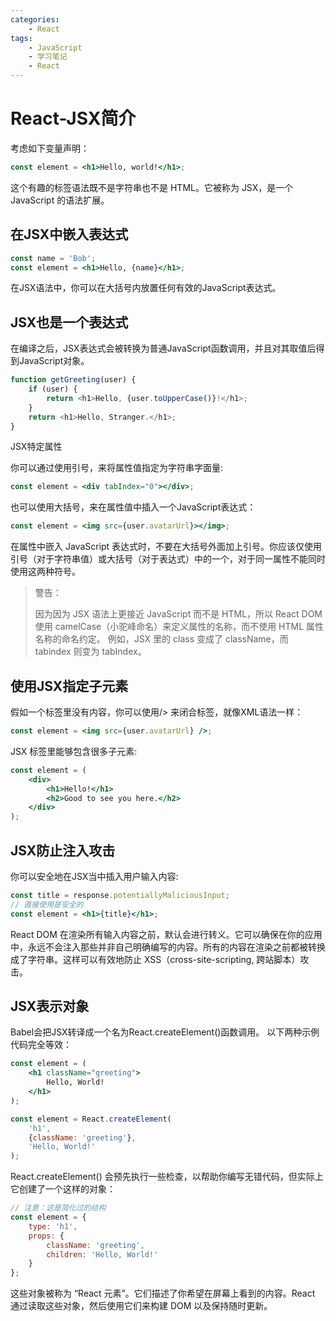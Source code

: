 ```yaml
---
categories:
    - React
tags:
    - JavaScript
    - 学习笔记
    - React
---
```


# React-JSX简介

考虑如下变量声明：
```jsx
const element = <h1>Hello, world!</h1>;
```
这个有趣的标签语法既不是字符串也不是 HTML。它被称为 JSX，是一个 JavaScript 的语法扩展。

## 在JSX中嵌入表达式

```jsx
const name = 'Bob';
const element = <h1>Hello, {name}</h1>;
```

在JSX语法中，你可以在大括号内放置任何有效的JavaScript表达式。

## JSX也是一个表达式

在编译之后，JSX表达式会被转换为普通JavaScript函数调用，并且对其取值后得到JavaScript对象。
```js
function getGreeting(user) {
    if (user) {
        return <h1>Hello, {user.toUpperCase()}!</h1>;
    }
    return <h1>Hello, Stranger.</h1>;
}
```

JSX特定属性

你可以通过使用引号，来将属性值指定为字符串字面量:
```jsx
const element = <div tabIndex="0"></div>;
```

也可以使用大括号，来在属性值中插入一个JavaScript表达式：
```jsx
const element = <img src={user.avatarUrl}></img>;
```

在属性中嵌入 JavaScript 表达式时，不要在大括号外面加上引号。你应该仅使用引号（对于字符串值）或大括号（对于表达式）中的一个，对于同一属性不能同时使用这两种符号。

> 警告：
>
> 因为因为 JSX 语法上更接近 JavaScript 而不是 HTML，所以 React DOM 使用 camelCase（小驼峰命名）来定义属性的名称，而不使用 HTML 属性名称的命名约定。
>例如，JSX 里的 class 变成了 className，而 tabindex 则变为 tabIndex。

## 使用JSX指定子元素

假如一个标签里没有内容，你可以使用/> 来闭合标签，就像XML语法一样：
```jsx
const element = <img src={user.avatarUrl} />;
```

JSX 标签里能够包含很多子元素:
```jsx
const element = (
    <div>
        <h1>Hello!</h1>
        <h2>Good to see you here.</h2>
    </div>
);
```

## JSX防止注入攻击

你可以安全地在JSX当中插入用户输入内容:
```jsx
const title = response.potentiallyMaliciousInput;
// 直接使用是安全的
const element = <h1>{title}</h1>;
```

React DOM 在渲染所有输入内容之前，默认会进行转义。它可以确保在你的应用中，永远不会注入那些并非自己明确编写的内容。所有的内容在渲染之前都被转换成了字符串。这样可以有效地防止 XSS（cross-site-scripting, 跨站脚本）攻击。

## JSX表示对象

Babel会把JSX转译成一个名为React.createElement()函数调用。
以下两种示例代码完全等效：
```jsx
const element = (
    <h1 className="greeting">
        Hello, World!
    </h1>
);
```
```jsx
const element = React.createElement(
    'h1',
    {className: 'greeting'},
    'Hello, World!'
);
```

React.createElement() 会预先执行一些检查，以帮助你编写无错代码，但实际上它创建了一个这样的对象：
```jsx
// 注意：这是简化过的结构
const element = {
    type: 'h1',
    props: {
        className: 'greeting',
        children: 'Hello, World!'
    }
};
```

这些对象被称为 “React 元素”。它们描述了你希望在屏幕上看到的内容。React 通过读取这些对象，然后使用它们来构建 DOM 以及保持随时更新。